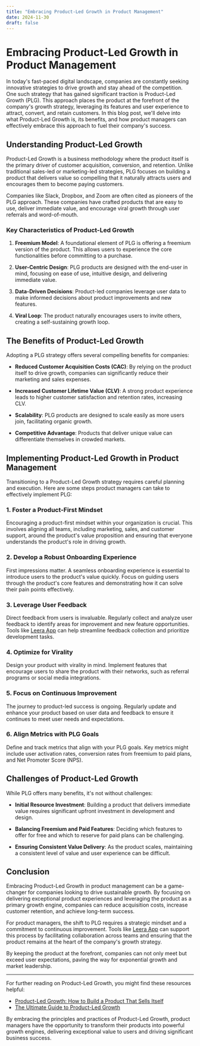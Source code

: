 ```yaml
---
title: "Embracing Product-Led Growth in Product Management"
date: 2024-11-30
draft: false
---
```

# Embracing Product-Led Growth in Product Management

In today's fast-paced digital landscape, companies are constantly seeking innovative strategies to drive growth and stay ahead of the competition. One such strategy that has gained significant traction is Product-Led Growth (PLG). This approach places the product at the forefront of the company's growth strategy, leveraging its features and user experience to attract, convert, and retain customers. In this blog post, we'll delve into what Product-Led Growth is, its benefits, and how product managers can effectively embrace this approach to fuel their company's success.

## Understanding Product-Led Growth

Product-Led Growth is a business methodology where the product itself is the primary driver of customer acquisition, conversion, and retention. Unlike traditional sales-led or marketing-led strategies, PLG focuses on building a product that delivers value so compelling that it naturally attracts users and encourages them to become paying customers.

Companies like Slack, Dropbox, and Zoom are often cited as pioneers of the PLG approach. These companies have crafted products that are easy to use, deliver immediate value, and encourage viral growth through user referrals and word-of-mouth.

### Key Characteristics of Product-Led Growth

1. **Freemium Model**: A foundational element of PLG is offering a freemium version of the product. This allows users to experience the core functionalities before committing to a purchase.

2. **User-Centric Design**: PLG products are designed with the end-user in mind, focusing on ease of use, intuitive design, and delivering immediate value.

3. **Data-Driven Decisions**: Product-led companies leverage user data to make informed decisions about product improvements and new features.

4. **Viral Loop**: The product naturally encourages users to invite others, creating a self-sustaining growth loop.

## The Benefits of Product-Led Growth

Adopting a PLG strategy offers several compelling benefits for companies:

- **Reduced Customer Acquisition Costs (CAC)**: By relying on the product itself to drive growth, companies can significantly reduce their marketing and sales expenses.

- **Increased Customer Lifetime Value (CLV)**: A strong product experience leads to higher customer satisfaction and retention rates, increasing CLV.

- **Scalability**: PLG products are designed to scale easily as more users join, facilitating organic growth.

- **Competitive Advantage**: Products that deliver unique value can differentiate themselves in crowded markets.

## Implementing Product-Led Growth in Product Management

Transitioning to a Product-Led Growth strategy requires careful planning and execution. Here are some steps product managers can take to effectively implement PLG:

### 1. Foster a Product-First Mindset

Encouraging a product-first mindset within your organization is crucial. This involves aligning all teams, including marketing, sales, and customer support, around the product's value proposition and ensuring that everyone understands the product's role in driving growth.

### 2. Develop a Robust Onboarding Experience

First impressions matter. A seamless onboarding experience is essential to introduce users to the product's value quickly. Focus on guiding users through the product's core features and demonstrating how it can solve their pain points effectively.

### 3. Leverage User Feedback

Direct feedback from users is invaluable. Regularly collect and analyze user feedback to identify areas for improvement and new feature opportunities. Tools like [Leera App](https://leera.app) can help streamline feedback collection and prioritize development tasks.

### 4. Optimize for Virality

Design your product with virality in mind. Implement features that encourage users to share the product with their networks, such as referral programs or social media integrations.

### 5. Focus on Continuous Improvement

The journey to product-led success is ongoing. Regularly update and enhance your product based on user data and feedback to ensure it continues to meet user needs and expectations.

### 6. Align Metrics with PLG Goals

Define and track metrics that align with your PLG goals. Key metrics might include user activation rates, conversion rates from freemium to paid plans, and Net Promoter Score (NPS).

## Challenges of Product-Led Growth

While PLG offers many benefits, it's not without challenges:

- **Initial Resource Investment**: Building a product that delivers immediate value requires significant upfront investment in development and design.

- **Balancing Freemium and Paid Features**: Deciding which features to offer for free and which to reserve for paid plans can be challenging.

- **Ensuring Consistent Value Delivery**: As the product scales, maintaining a consistent level of value and user experience can be difficult.

## Conclusion

Embracing Product-Led Growth in product management can be a game-changer for companies looking to drive sustainable growth. By focusing on delivering exceptional product experiences and leveraging the product as a primary growth engine, companies can reduce acquisition costs, increase customer retention, and achieve long-term success.

For product managers, the shift to PLG requires a strategic mindset and a commitment to continuous improvement. Tools like [Leera App](https://leera.app) can support this process by facilitating collaboration across teams and ensuring that the product remains at the heart of the company's growth strategy.

By keeping the product at the forefront, companies can not only meet but exceed user expectations, paving the way for exponential growth and market leadership.

---

For further reading on Product-Led Growth, you might find these resources helpful:

- [Product-Led Growth: How to Build a Product That Sells Itself](https://www.forbes.com/sites/forbestechcouncil/2021/07/20/product-led-growth-how-to-build-a-product-that-sells-itself/?sh=5e39d0d633a5)
- [The Ultimate Guide to Product-Led Growth](https://www.intercom.com/blog/product-led-growth/)

By embracing the principles and practices of Product-Led Growth, product managers have the opportunity to transform their products into powerful growth engines, delivering exceptional value to users and driving significant business success.